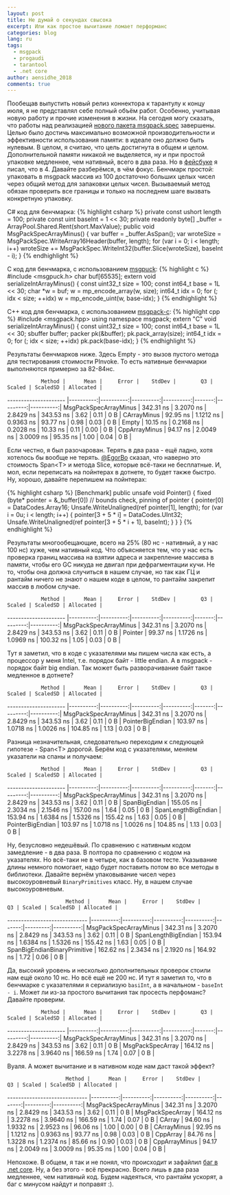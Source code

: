 ```yaml
---
layout: post
title: Не думай о секундах свысока
excerpt: Или как простое вычитание ломает перформанс
categories: blog
lang: ru
tags:
  - msgpack
  - progaudi
  - tarantool
  - .net core
author: aensidhe_2018
comments: true
---
```


Пообещав выпустить новый релиз коннектора к тарантулу к концу июля, я не представлял себе полный объём работ. Особенно, учитывая новую работу и прочие изменения в жизни. На сегодня могу сказать, что работы над реализацией [нового пакета msgpack.spec](https://github.com/progaudi/msgpack.spec) завершены. Целью было достичь максимально возможной производительности и эффективности использования памяти: в идеале оно должно быть нулевым. В целом, я считаю, что цель достигнута в общем и целом. Дополнительной памяти никакой не выделяется, ну и при простой упаковке медленнее, чем нативный, всего в два раза. Но в [фейсбуке](https://www.facebook.com/aensidhe/posts/2030485810296430) я писал, что в 4. Давайте разберёмся, в чём фокус. Бенчмарк простой: упаковать в msgpack массив из 100 достаточно больших целых чисел через общий метод для запаковки целых чисел. Вызываемый метод обязан проверить все границы и только на последнем шаге вызвать конкретную упаковку.

C# код для бенчмарка:
{% highlight csharp %}
private const ushort length = 100;
private const uint baseInt = 1 << 30;
private readonly byte[] _buffer = ArrayPool<byte>.Shared.Rent(short.MaxValue);
public void MsgPackSpecArrayMinus()
{
    var buffer = _buffer.AsSpan();
    var wroteSize = MsgPackSpec.WriteArray16Header(buffer, length);
    for (var i = 0; i < length; i++)
        wroteSize += MsgPackSpec.WriteInt32(buffer.Slice(wroteSize), baseInt - i);
}
{% endhighlight %}

С код для бенчмарка, с использованием [msgpuck](http://rtsisyk.github.io/msgpuck/):
{% highlight c %}
#include <msgpuck.h>
char buf[65535];
extern void serializeIntArrayMinus()
{
    const uint32_t size = 100;
    const int64_t base = 1L << 30;
    char *w = buf;
    w = mp_encode_array(w, size);
    int64_t idx = 0;
    for (; idx < size; ++idx)
        w = mp_encode_uint(w, base-idx);
}
{% endhighlight %}

C++ код для бенчмарка, с использованием [msgpack-c](https://github.com/msgpack/msgpack-c):
{% highlight cpp %}
#include <msgpack.hpp>
using namespace msgpack;
extern "C" void serializeIntArrayMinus()
{
    const uint32_t size = 100;
    const int64_t base = 1L << 30;
    sbuffer buffer;
    packer<sbuffer> pk(&buffer);
    pk.pack_array(size);
    int64_t idx = 0;
    for (; idx < size; ++idx)
        pk.pack(base-idx);
}
{% endhighlight %}

Результаты бенчмарков ниже. Здесь Empty - это вызов пустого метода для тестирования стоимости PInvoke. То есть нативные бенчмарки выполняются примерно за 82-84нс.

               Method |      Mean |     Error |    StdDev |        Q3 | Scaled | ScaledSD | Allocated |
--------------------- |----------:|----------:|----------:|----------:|-------:|---------:|----------:|
MsgPackSpecArrayMinus | 342.31 ns | 3.2070 ns | 2.8429 ns | 343.53 ns |   3.62 |     0.11 |       0 B |
          CArrayMinus |  92.95 ns | 1.1212 ns | 0.9363 ns |  93.77 ns |   0.98 |     0.03 |       0 B |
                Empty |  10.15 ns | 0.2168 ns | 0.2028 ns |  10.33 ns |   0.11 |     0.00 |       0 B |
        CppArrayMinus |  94.17 ns | 2.0049 ns | 3.0009 ns |  95.35 ns |   1.00 |     0.04 |       0 B |

Если честно, я был разочарован. Терять в два раза - ещё ладно, хотя хотелось бы вообще не терять. [@EgorBo](https://twitter.com/EgorBo) сказал, что наверно это стоимость Span&lt;T&gt; и метода Slice, которые всё-таки не бесплатные. И, мол, если переписать на пойнтерах в дотнете, то будет также быстро. Ну, хорошо, давайте перепишем на пойнтерах:

{% highlight csharp %}
[Benchmark]
public unsafe void Pointer()
{
    fixed (byte* pointer = &_buffer[0]) // bounds check, pinning of pointer
    {
        pointer[0] = DataCodes.Array16;
        Unsafe.WriteUnaligned(ref pointer[1], length);
        for (var i = 0u; i < length; i++)
        {
            pointer[3 + 5 * i] = DataCodes.UInt32;
            Unsafe.WriteUnaligned(ref pointer[3 + 5 * i + 1], baseInt);
        }
    }
}
{% endhighlight %}

Результаты многообещающие, всего на 25% (80 нс - нативный, а у нас 100 нс) хуже, чем нативный код. Что объясняется тем, что у нас есть проверка границ массива на взятии адреса и закрепление массива в памяти, чтобы его GC никуда не двигал при дефрагментации кучи. Не то, чтобы она должна случиться в нашем случае, но так как ГЦ и рантайм ничего не знают о нашем коде в целом, то рантайм закрепит массив в любом случае.

               Method |      Mean |     Error |    StdDev |        Q3 | Scaled | ScaledSD | Allocated |
--------------------- |----------:|----------:|----------:|----------:|-------:|---------:|----------:|
MsgPackSpecArrayMinus | 342.31 ns | 3.2070 ns | 2.8429 ns | 343.53 ns |   3.62 |     0.11 |       0 B |
              Pointer |  99.37 ns | 1.1726 ns | 1.0969 ns | 100.32 ns |   1.05 |     0.03 |       0 B |

Тут я заметил, что в коде с указателями мы пишем числа как есть, а процессор у меня Intel, т.е. порядок байт - little endian. А в msgpack - порядок байт big endian. Так может быть разворачивание байт такое медленное в дотнете?

               Method |      Mean |     Error |    StdDev |        Q3 | Scaled | ScaledSD | Allocated |
--------------------- |----------:|----------:|----------:|----------:|-------:|---------:|----------:|
MsgPackSpecArrayMinus | 342.31 ns | 3.2070 ns | 2.8429 ns | 343.53 ns |   3.62 |     0.11 |       0 B |
     PointerBigEndian | 103.97 ns | 1.0718 ns | 1.0026 ns | 104.85 ns |   1.13 |     0.03 |       0 B |

Разница незначительная, следовательно переходим к следующей гипотезе - Span&lt;T&gt; дорогой. Берём код с указателями, меняем указатели на спаны и получаем:

               Method |      Mean |     Error |    StdDev |        Q3 | Scaled | ScaledSD | Allocated |
--------------------- |----------:|----------:|----------:|----------:|-------:|---------:|----------:|
MsgPackSpecArrayMinus | 342.31 ns | 3.2070 ns | 2.8429 ns | 343.53 ns |   3.62 |     0.11 |       0 B |
        SpanBigEndian | 155.05 ns | 2.3034 ns | 2.1546 ns | 157.00 ns |   1.64 |     0.05 |       0 B |
  SpanLengthBigEndian | 153.94 ns | 1.6384 ns | 1.5326 ns | 155.42 ns |   1.63 |     0.05 |       0 B |
     PointerBigEndian | 103.97 ns | 1.0718 ns | 1.0026 ns | 104.85 ns |   1.13 |     0.03 |       0 B |

Ну, безусловно недешёвый. По сравнению с нативным кодом замедление - в два раза. В полтора по сравнению с кодом на указателях. Но всё-таки не в четыре, как в базовом тесте. Указывание длины немного помогает, надо будет поставить потом во все методы в библиотеки. Давайте вернём упаковывание чисел через высокоуровневый `BinaryPrimitives` класс. Ну, в нашем случае высокоуровневым.

                       Method |      Mean |     Error |    StdDev |        Q3 | Scaled | ScaledSD | Allocated |
----------------------------- |----------:|----------:|----------:|----------:|-------:|---------:|----------:|
        MsgPackSpecArrayMinus | 342.31 ns | 3.2070 ns | 2.8429 ns | 343.53 ns |   3.62 |     0.11 |       0 B |
          SpanLengthBigEndian | 153.94 ns | 1.6384 ns | 1.5326 ns | 155.42 ns |   1.63 |     0.05 |       0 B |
 SpanBigEndianBinaryPrimitive | 162.62 ns | 2.3434 ns | 2.1920 ns | 164.92 ns |   1.72 |     0.06 |       0 B |

Да, высокий уровень и несколько дополнительных проверок стоили нам ещё около 10 нс. Но всё ещё не 200 нс. И тут я заметил то, что в бенчмарке с указателями я сериализую `basiInt`, а в начальном - `baseInt - i`. Может ли из-за простого вычитания так просесть перфоманс? Давайте проверим.

               Method |      Mean |     Error |    StdDev |        Q3 | Scaled | ScaledSD | Allocated |
--------------------- |----------:|----------:|----------:|----------:|-------:|---------:|----------:|
MsgPackSpecArrayMinus | 342.31 ns | 3.2070 ns | 2.8429 ns | 343.53 ns |   3.62 |     0.11 |       0 B |
     MsgPackSpecArray | 164.12 ns | 3.2278 ns | 3.9640 ns | 166.59 ns |   1.74 |     0.07 |       0 B |

Вуаля. А может вычитание и в нативном коде нам даст такой эффект?

                       Method |      Mean |     Error |    StdDev |        Q3 | Scaled | ScaledSD | Allocated |
----------------------------- |----------:|----------:|----------:|----------:|-------:|---------:|----------:|
        MsgPackSpecArrayMinus | 342.31 ns | 3.2070 ns | 2.8429 ns | 343.53 ns |   3.62 |     0.11 |       0 B |
             MsgPackSpecArray | 164.12 ns | 3.2278 ns | 3.9640 ns | 166.59 ns |   1.74 |     0.07 |       0 B |
                       CArray |  94.60 ns | 1.9332 ns | 2.9523 ns |  96.06 ns |   1.00 |     0.00 |       0 B |
                  CArrayMinus |  92.95 ns | 1.1212 ns | 0.9363 ns |  93.77 ns |   0.98 |     0.03 |       0 B |
                     CppArray |  84.76 ns | 1.3228 ns | 1.2374 ns |  85.66 ns |   0.90 |     0.03 |       0 B |
                CppArrayMinus |  94.17 ns | 2.0049 ns | 3.0009 ns |  95.35 ns |   1.00 |     0.04 |       0 B |

Непохоже. В общем, я так и не понял, что происходит и зафайлил [баг в .net core](https://github.com/dotnet/coreclr/issues/19355). Ну, а без этого - всё прекрасно. Всего лишь в два раза медленнее, чем нативный код. Будем надеяться, что рантайм ускорят, а баг с минусом найдут и поправят :).
